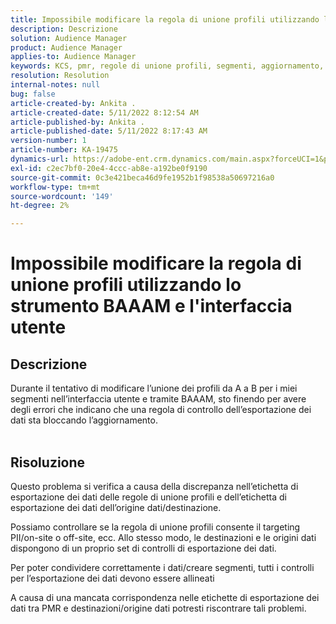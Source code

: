 ```yaml
---
title: Impossibile modificare la regola di unione profili utilizzando lo strumento BAAAM e l'interfaccia utente
description: Descrizione
solution: Audience Manager
product: Audience Manager
applies-to: Audience Manager
keywords: KCS, pmr, regole di unione profili, segmenti, aggiornamento, modifica
resolution: Resolution
internal-notes: null
bug: false
article-created-by: Ankita .
article-created-date: 5/11/2022 8:12:54 AM
article-published-by: Ankita .
article-published-date: 5/11/2022 8:17:43 AM
version-number: 1
article-number: KA-19475
dynamics-url: https://adobe-ent.crm.dynamics.com/main.aspx?forceUCI=1&pagetype=entityrecord&etn=knowledgearticle&id=19c23222-02d1-ec11-a7b5-0022480a8d10
exl-id: c2ec7bf0-20e4-4ccc-ab8e-a192be0f9190
source-git-commit: 0c3e421beca46d9fe1952b1f98538a50697216a0
workflow-type: tm+mt
source-wordcount: '149'
ht-degree: 2%

---
```


# Impossibile modificare la regola di unione profili utilizzando lo strumento BAAAM e l&#39;interfaccia utente

## Descrizione

Durante il tentativo di modificare l’unione dei profili da A a B per i miei segmenti nell’interfaccia utente e tramite BAAAM, sto finendo per avere degli errori che indicano che una regola di controllo dell’esportazione dei dati sta bloccando l’aggiornamento.
<br> 

## Risoluzione


Questo problema si verifica a causa della discrepanza nell’etichetta di esportazione dei dati delle regole di unione profili e dell’etichetta di esportazione dei dati dell’origine dati/destinazione.

Possiamo controllare se la regola di unione profili consente il targeting PII/on-site o off-site, ecc. Allo stesso modo, le destinazioni e le origini dati dispongono di un proprio set di controlli di esportazione dei dati.

Per poter condividere correttamente i dati/creare segmenti, tutti i controlli per l’esportazione dei dati devono essere allineati

A causa di una mancata corrispondenza nelle etichette di esportazione dei dati tra PMR e destinazioni/origine dati potresti riscontrare tali problemi.
